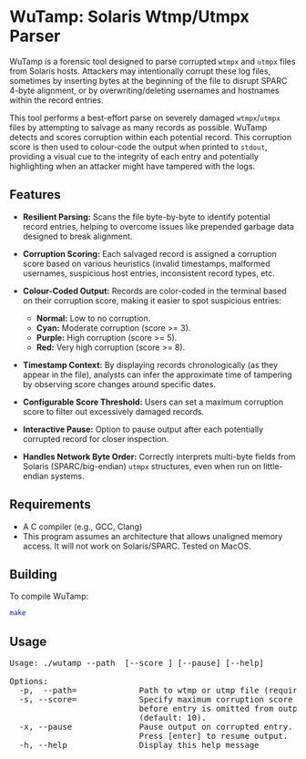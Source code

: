 # WuTamp: Solaris Wtmp/Utmpx Parser

WuTamp is a forensic tool designed to parse corrupted `wtmpx` and `utmpx` files from Solaris hosts. Attackers may intentionally corrupt these log files, sometimes by inserting bytes at the beginning of the file to disrupt SPARC 4-byte alignment, or by overwriting/deleting usernames and hostnames within the record entries. 

This tool performs a best-effort parse on severely damaged `wtmpx`/`utmpx` files by attempting to salvage as many records as possible. WuTamp detects and scores corruption within each potential record. This corruption score is then used to colour-code the output when printed to `stdout`, providing a visual cue to the integrity of each entry and potentially highlighting when an attacker might have tampered with the logs.

## Features

*   **Resilient Parsing:** Scans the file byte-by-byte to identify potential record entries, helping to overcome issues like prepended garbage data designed to break alignment.

*   **Corruption Scoring:** Each salvaged record is assigned a corruption score based on various heuristics (invalid timestamps, malformed usernames, suspicious host entries, inconsistent record types, etc.

*   **Colour-Coded Output:** Records are color-coded in the terminal based on their corruption score, making it easier to spot suspicious entries:
    *   **Normal:** Low to no corruption.
    *   **Cyan:** Moderate corruption (score >= 3).
    *   **Purple:** High corruption (score >= 5).
    *   **Red:** Very high corruption (score >= 8).

*   **Timestamp Context:** By displaying records chronologically (as they appear in the file), analysts can infer the approximate time of tampering by observing score changes around specific dates.

*   **Configurable Score Threshold:** Users can set a maximum corruption score to filter out excessively damaged records.

*   **Interactive Pause:** Option to pause output after each potentially corrupted record for closer inspection.
*   **Handles Network Byte Order:** Correctly interprets multi-byte fields from Solaris (SPARC/big-endian) `utmpx` structures, even when run on little-endian systems.

## Requirements

*   A C compiler (e.g., GCC, Clang)
*   This program assumes an architecture that allows unaligned memory access. It will not work on Solaris/SPARC. Tested on MacOS. 

## Building

To compile WuTamp:
```bash
make
```

## Usage

<pre>
Usage: ./wutamp --path <path> [--score <max_score>] [--pause] [--help]

Options:
  -p,  --path=<path>             Path to wtmp or utmp file (required).
  -s, --score=<max_score>             Specify maximum corruption score 
                           before entry is omitted from output 
                           (default: 10).
  -x, --pause              Pause output on corrupted entry.
                           Press [enter] to resume output.
  -h, --help               Display this help message</pre>